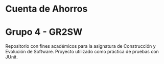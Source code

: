 # Cuenta de Ahorros
# Grupo 4 - GR2SW
Repositorio con fines académicos para la asignatura de Construcción y Evolución de Software. 
Proyecto utilizado como práctica de pruebas con JUnit. 
